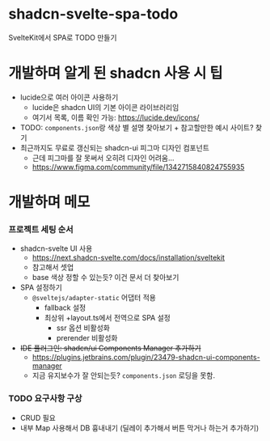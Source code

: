 # shadcn-svelte-spa-todo

SvelteKit에서 SPA로 TODO 만들기

# 개발하며 알게 된 shadcn 사용 시 팁
- lucide으로 여러 아이콘 사용하기
  - lucide은 shadcn UI의 기본 아이콘 라이브러리임
  - 여기서 목록, 이름 확인 가능: https://lucide.dev/icons/
- TODO: `components.json`랑 색상 별 설명 찾아보기 + 참고할만한 예시 사이트? 찾기
- 최근까지도 무료로 갱신되는 shadcn-ui 피그마 디자인 컴포넌트
  - 근데 피그마를 잘 못써서 오히려 디자인 어려움...
  - https://www.figma.com/community/file/1342715840824755935

# 개발하며 메모

### 프로젝트 세팅 순서
- shadcn-svelte UI 사용
  - https://next.shadcn-svelte.com/docs/installation/sveltekit 
  - 참고해서 셋업
  - base 색상 정할 수 있는듯? 이건 문서 더 찾아보기
- SPA 설정하기
  - `@sveltejs/adapter-static` 어댑터 적용
    - fallback 설정
    - 최상위 +layout.ts에서 전역으로 SPA 설정 
      - ssr 옵션 비활성화
      - prerender 비활성화
- ~~IDE 플러그인: shadcn/ui Components Manager 추가하기~~
  - https://plugins.jetbrains.com/plugin/23479-shadcn-ui-components-manager
  - 지금 유지보수가 잘 안되는듯? `components.json` 로딩을 못함.

### TODO 요구사항 구상

- CRUD 필요
- 내부 Map 사용해서 DB 흉내내기 (딜레이 추가해서 버튼 막거나 하는거 추가하기) 

